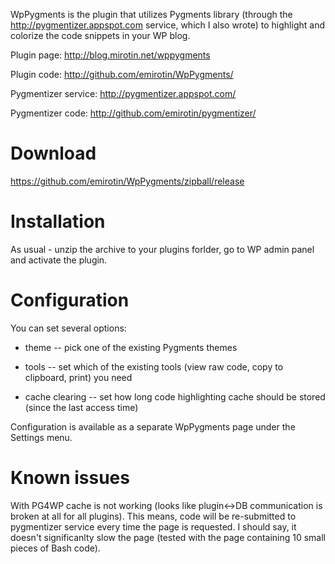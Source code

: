 WpPygments is the plugin that utilizes Pygments library 
(through the http://pygmentizer.appspot.com service, which I also wrote) 
to highlight and colorize the code snippets in your WP blog.

Plugin page: http://blog.mirotin.net/wppygments

Plugin code: http://github.com/emirotin/WpPygments/

Pygmentizer service: http://pygmentizer.appspot.com/

Pygmentizer code: http://github.com/emirotin/pygmentizer/


Download
========
https://github.com/emirotin/WpPygments/zipball/release

Installation
============
As usual - unzip the archive to your plugins forlder, go to WP admin panel and activate the plugin.

Configuration
=============
You can set several options: 

- theme -- pick one of the existing Pygments themes

- tools -- set which of the existing tools (view raw code, copy to clipboard, print) you need

- cache clearing -- set how long code highlighting cache should be stored (since the last access time)

Configuration is available as a separate WpPygments page under the Settings menu.

Known issues
============
With PG4WP cache is not working (looks like plugin<->DB communication is broken at all for all plugins).
This means, code will be re-submitted to pygmentizer service every time the page is requested.
I should say, it doesn't significanlty slow the page (tested with the page containing 10 small pieces of Bash code).
  
